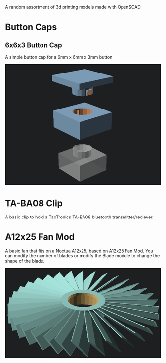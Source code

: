 A random assortment of 3d printing models made with OpenSCAD

# Button Caps
## 6x6x3 Button Cap

A simple button cap for a 6mm x 6mm x 3mm button

![Example 12 bladed fan](/Button%20Caps/6x6x3%20Button%20Cap.png)
# TA-BA08 Clip
A basic clip to hold a TaoTronics TA-BA08 bluetooth transmitter/reciever.

# A12x25 Fan Mod
A basic fan that fits on a [Noctua A12x25](https://noctua.at/en/nf-a12x25-pwm), based on [A12x25 Fan Mod](https://www.thingiverse.com/thing:4553248). You can modify the number of blades or modify the Blade module to change the shape of the blade.

![Example 12 bladed fan](/A12x25%20Fan%20Mod/Example%2032%20blade%20fan.png)